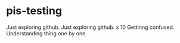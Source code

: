# pis-testing
Just exploring github.
Just exploring github. x 10
Gettinng confused.
Understanding thing one by one.

